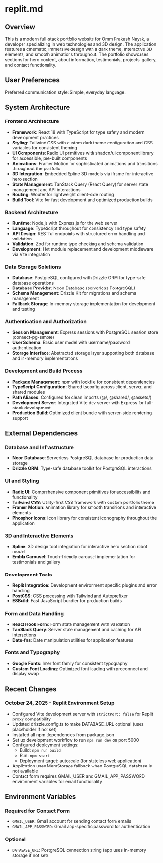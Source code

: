 # replit.md

## Overview

This is a modern full-stack portfolio website for Omm Prakash Nayak, a developer specializing in web technologies and 3D design. The application features a cinematic, immersive design with a dark theme, interactive 3D elements, and smooth animations throughout. The portfolio showcases sections for hero content, about information, testimonials, projects, gallery, and contact functionality.

## User Preferences

Preferred communication style: Simple, everyday language.

## System Architecture

### Frontend Architecture
- **Framework**: React 18 with TypeScript for type safety and modern development practices
- **Styling**: Tailwind CSS with custom dark theme configuration and CSS variables for consistent theming
- **UI Components**: Radix UI primitives with shadcn/ui component library for accessible, pre-built components
- **Animations**: Framer Motion for sophisticated animations and transitions throughout the portfolio
- **3D Integration**: Embedded Spline 3D models via iframe for interactive hero section
- **State Management**: TanStack Query (React Query) for server state management and API interactions
- **Routing**: Wouter for lightweight client-side routing
- **Build Tool**: Vite for fast development and optimized production builds

### Backend Architecture
- **Runtime**: Node.js with Express.js for the web server
- **Language**: TypeScript throughout for consistency and type safety
- **API Design**: RESTful endpoints with structured error handling and validation
- **Validation**: Zod for runtime type checking and schema validation
- **Development**: Hot module replacement and development middleware via Vite integration

### Data Storage Solutions
- **Database**: PostgreSQL configured with Drizzle ORM for type-safe database operations
- **Database Provider**: Neon Database (serverless PostgreSQL)
- **Schema Management**: Drizzle Kit for migrations and schema management
- **Fallback Storage**: In-memory storage implementation for development and testing

### Authentication and Authorization
- **Session Management**: Express sessions with PostgreSQL session store (connect-pg-simple)
- **User Schema**: Basic user model with username/password authentication
- **Storage Interface**: Abstracted storage layer supporting both database and in-memory implementations

### Development and Build Process
- **Package Management**: npm with lockfile for consistent dependencies
- **TypeScript Configuration**: Shared tsconfig across client, server, and shared modules
- **Path Aliases**: Configured for clean imports (@/, @shared/, @assets/)
- **Development Server**: Integrated Vite dev server with Express for full-stack development
- **Production Build**: Optimized client bundle with server-side rendering support

## External Dependencies

### Database and Infrastructure
- **Neon Database**: Serverless PostgreSQL database for production data storage
- **Drizzle ORM**: Type-safe database toolkit for PostgreSQL interactions

### UI and Styling
- **Radix UI**: Comprehensive component primitives for accessibility and functionality
- **Tailwind CSS**: Utility-first CSS framework with custom portfolio theme
- **Framer Motion**: Animation library for smooth transitions and interactive elements
- **Phosphor Icons**: Icon library for consistent iconography throughout the application

### 3D and Interactive Elements
- **Spline**: 3D design tool integration for interactive hero section robot model
- **Embla Carousel**: Touch-friendly carousel implementation for testimonials and gallery

### Development Tools
- **Replit Integration**: Development environment specific plugins and error handling
- **PostCSS**: CSS processing with Tailwind and Autoprefixer
- **ESBuild**: Fast JavaScript bundler for production builds

### Form and Data Handling
- **React Hook Form**: Form state management with validation
- **TanStack Query**: Server state management and caching for API interactions
- **Date-fns**: Date manipulation utilities for application features

### Fonts and Typography
- **Google Fonts**: Inter font family for consistent typography
- **Custom Font Loading**: Optimized font loading with preconnect and display swap

## Recent Changes

### October 24, 2025 - Replit Environment Setup
- Configured Vite development server with `strictPort: false` for Replit proxy compatibility
- Updated drizzle.config.ts to make DATABASE_URL optional (uses placeholder if not set)
- Installed all npm dependencies from package.json
- Set up development workflow to run `npm run dev` on port 5000
- Configured deployment settings:
  - Build: `npm run build`
  - Run: `npm start`
  - Deployment target: autoscale (for stateless web application)
- Application uses MemStorage fallback when PostgreSQL database is not available
- Contact form requires GMAIL_USER and GMAIL_APP_PASSWORD environment variables for email functionality

## Environment Variables

### Required for Contact Form
- `GMAIL_USER`: Gmail account for sending contact form emails
- `GMAIL_APP_PASSWORD`: Gmail app-specific password for authentication

### Optional
- `DATABASE_URL`: PostgreSQL connection string (app uses in-memory storage if not set)